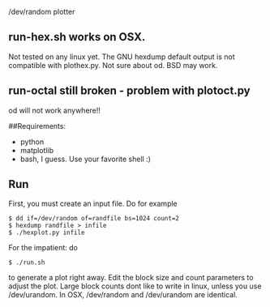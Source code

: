 

/dev/random plotter

## run-hex.sh works on OSX.  

Not tested on any linux yet.  The GNU hexdump default output is not compatible with plothex.py.  Not sure about od.  BSD may work.

## run-octal still broken - problem with plotoct.py

od will not work anywhere!!

##Requirements: 
* python
* matplotlib
* bash, I guess.  Use your favorite shell :)
## Run

First, you must create an input file.  Do for example

	$ dd if=/dev/random of=randfile bs=1024 count=2
	$ hexdump randfile > infile
	$ ./hexplot.py infile

For the impatient: do

	$ ./run.sh 

to generate a plot right away.  Edit the block size and count parameters to adjust the plot. Large block counts dont like to write in linux, unless you use /dev/urandom.  In OSX, /dev/random and /dev/urandom are identical.

 

